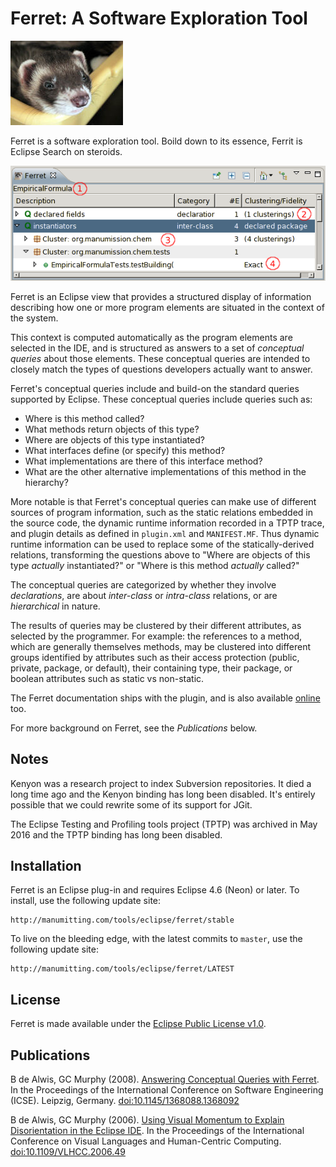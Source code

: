 # Ferret: A Software Exploration Tool

![A little ferret](site/src/main/resources/XenoFerret.jpg)

Ferret is a software exploration tool.  Boild down to its essence,
Ferrit is Eclipse Search on steroids.

![Ferret in action](site/src/main/resources/doc/ferret-demo.png)

Ferret is an Eclipse view that provides a structured display of
information describing how one or more program elements are situated
in the context of the system.

This context is computed automatically as the program elements are
selected in the IDE, and is structured as answers to a set of
_conceptual queries_ about those elements.  These conceptual
queries are intended to closely match the types of questions
developers actually want to answer.

Ferret's conceptual queries include and build-on the standard
queries supported by Eclipse. 
These conceptual queries include queries such as:

  - Where is this method called?
  - What methods return objects of this type?
  - Where are objects of this type instantiated?
  - What interfaces define (or specify) this method?
  - What implementations are there of this interface method?
  - What are the other alternative implementations of this method in
    the hierarchy?

More notable is that Ferret's conceptual
queries can make use of different sources of program information,
such as the static relations embedded in the source code, the
dynamic runtime information recorded in a TPTP trace, and
plugin details as defined in `plugin.xml` and `MANIFEST.MF`.
Thus dynamic runtime information can be used to replace
some of the statically-derived relations, transforming the questions
above to "Where are objects of this type _actually_ instantiated?"
or "Where is this method _actually_ called?"

The conceptual queries are categorized by whether they involve
_declarations_, are about _inter-class_ or _intra-class_
relations, or are _hierarchical_ in nature.

The results of queries may be clustered by their different
attributes, as selected by the programmer.  For example: the references
to a method, which are generally themselves methods, may be clustered
into different groups identified by attributes such as their access
protection (public, private, package, or default), their containing
type, their package, or boolean attributes such as static vs
non-static.

The Ferret documentation ships with the plugin, and is also available 
[online](http://manumitting.com/tools/eclipse/ferret/stable/doc/) too.

For more background on Ferret, see the _Publications_
below.

## Notes

Kenyon was a research project to index Subversion repositories.  It died
a long time ago and the Kenyon binding has long been disabled.  It's
entirely possible that we could rewrite some of its support for JGit.

The Eclipse Testing and Profiling tools project (TPTP) was archived in
May 2016 and the TPTP binding has long been disabled.

## Installation

Ferret is an Eclipse plug-in and requires Eclipse 4.6 (Neon) or
later.  To install, use the following update site:

    http://manumitting.com/tools/eclipse/ferret/stable

To live on the bleeding edge, with the latest commits to `master`,
use the following update site:

    http://manumitting.com/tools/eclipse/ferret/LATEST

## License

Ferret is made available under the <a
href="https://www.eclipse.org/legal/epl-v10.html">Eclipse Public License
v1.0</a>.

## Publications

B de Alwis, GC Murphy (2008).  [Answering Conceptual Queries with
Ferret](https://scholar.google.com/citations?view_op=view_citation&hl=en&user=Kk_J-4MAAAAJ&citation_for_view=Kk_J-4MAAAAJ:u-x6o8ySG0sC). 
In the Proceedings of the International Conference on Software Engineering
(ICSE). Leipzig, Germany.
[doi:10.1145/1368088.1368092](http://dx.doi.org/10.1145/1368088.1368092)

B de Alwis, GC Murphy (2006).  [Using Visual Momentum to Explain
Disorientation in the Eclipse
IDE](https://scholar.google.com/citations?view_op=view_citation&hl=en&user=Kk_J-4MAAAAJ&citation_for_view=Kk_J-4MAAAAJ:9yKSN-GCB0IC).
In the Proceedings of the International Conference
on Visual Languages and Human-Centric Computing. 
[doi:10.1109/VLHCC.2006.49](http://dx.doi.org/10.1109/VLHCC.2006.49)

